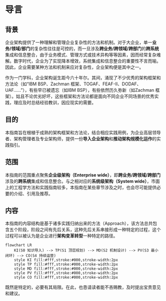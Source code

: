 # 导言

## 背景

企业架构提供了一种理解和管理企业复杂性的方法和机制。对于大企业，单一**业务/领域/部门**的复杂性往往是可控的，而一旦涉及**跨业务/跨领域/跨部门**的**跨系统**集成和信息整合，由于业务模式、管理方式或技术异构等等因素，因而经常复杂难解。数字时代，企业为了实现降本增效，系统集成和信息整合的重要性不言而喻。因此，企业需要某种方法和机制来应对复杂性，企业架构便是其中之一。

作为一门学科，企业架构诞生距今六十年尔。其间，涌现了不少优秀的架构框架和方法论（如“IBM BSP、Zachman 框架、TOGAF、FEAF-II、DODAF、UAF……”），有些早已被遗忘（如IBM BSP），有些依然历久弥新（如Zachman 框架）。姑且不论优劣好坏，这些框架和方法论都是面向不同企业不同场景的优秀实践，理应及时总结经验教训，因应现实的需要。

## 目的

本指南旨在根植于成熟的架构框架和方法论，结合相应实践用例，为企业高层领导者、架构管理者及专业架构师，提供一份**导入企业架构**和**推动架构规模化运作**的实践指引。

## 范围

本指南的范围重点聚焦**企业级架构（Enterprise wide）**，即**跨业务/跨领域/跨部门**涉及的**跨系统**集成和信息整合。与之相对应的**系统级架构（System wide）**，市面上的工程学方法和实践指南较多，本指南在某些章节涉及之时，也会尽可能提供必要的介绍、引用及推荐。

## 内容

本指南的内容结构是基于诸多实践归纳出来的方法（Approach），该方法总共包含五个阶段，阶段之间有先后关系，这种先后关系串接形成一种特定的过程，这个过程可以被认为是企业进行**架构变革转型**一种特定的路径。

```{mermaid}
flowchart LR
    KI(S0 知识导入) --> TP(S1 顶层规划) --> MD(S2 机制设计) --> PV(S3 最小闭环) --> CO(S4 持续运营) 
    style KI fill:#fff,stroke:#000,stroke-width:2px
    style TP fill:#fff,stroke:#000,stroke-width:2px
    style MD fill:#fff,stroke:#000,stroke-width:2px
    style PV fill:#fff,stroke:#000,stroke-width:2px
    style CO fill:#fff,stroke:#000,stroke-width:2px 
```

既然是特定的，必要有其局限。在此，也恳请读者能不吝赐教，及时提出宝贵意见和建议。
